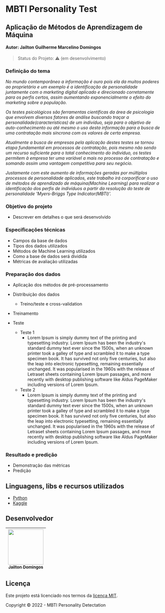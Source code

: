# MBTI Personality Test
## Aplicação de Métodos de Aprendizagem de Máquina 
#### Autor: Jailton Guilherme Marcelino Domingos<br>


> Status do Projeto: :warning: (em desenvolvimento)
> 
### Definição do tema
*No mundo contemporâneo a informação é ouro pois ela da muitos poderes ao proprietário e um exemplo é a identificação de personalidade juntamente com o marketing digital aplicado e direcionado corretamente para os perfis certos, assim aumentando exponencialmente o efeito do marketing sobre a população.*

*Os testes psicológicos são ferramentas científicas da área de psicologia que envolvem diversos fatores de análise buscando traçar a personalidade(características) de um indivíduo, seja para o objetivo de auto-conhecimento ou até mesmo o uso desta informação para a busca de uma contratação mais síncrona com os valores de certa empresa.*

*Atualmente a busca de empresas pela aplicação destes testes se tornou etapa fundamental em processos de contratação, pois mesmo não sendo um recurso suficiente para o total conhecimento do indivíduo, os testes permitem à empresa ter uma variável a mais no processo de contratação e somando assim uma vantagem competitiva para seu negócio.*

*Justamente com este aumento de informações geradas por múltiplos processos de personalidade aplicados, este trabalho irá corporificar o uso de métodos de aprendizado de máquina(Machine Learning) para realizar a identificação dos perfis de indivíduos a partir da resolução do teste de personalidade 'Myers-Briggs Type Indicator(MBTI)'.*


### Objetivo do projeto
- Descrever em detalhes o que será desenvolvido


### Especificações técnicas
- Campos da base de dados
- Tipos dos dados utilizados
- Métodos de Machine Learning utilizados
- Como a base de dados será dividida
- Métricas de avaliação utilizadas


### Preparação dos dados
- Aplicação dos métodos de pré-processamento
- Distribuição dos dados
  - Treino/teste e cross-validation

- Treinamento
- Teste
  - Teste 1
    - Lorem Ipsum is simply dummy text of the printing and typesetting industry. Lorem Ipsum has been the industry's standard dummy text ever since the 1500s, when an unknown printer took a galley of type and scrambled it to make a type specimen book. It has survived not only five centuries, but also the leap into electronic typesetting, remaining essentially unchanged. It was popularised in the 1960s with the release of Letraset sheets containing Lorem Ipsum passages, and more recently with desktop publishing software like Aldus PageMaker including versions of Lorem Ipsum.
  - Teste 2
    - Lorem Ipsum is simply dummy text of the printing and typesetting industry. Lorem Ipsum has been the industry's standard dummy text ever since the 1500s, when an unknown printer took a galley of type and scrambled it to make a type specimen book. It has survived not only five centuries, but also the leap into electronic typesetting, remaining essentially unchanged. It was popularised in the 1960s with the release of Letraset sheets containing Lorem Ipsum passages, and more recently with desktop publishing software like Aldus PageMaker including versions of Lorem Ipsum.


### Resultado e predição
- Demonstração das métricas
- Predição

## Linguagens, libs e recursos utilizados

- [Python](https://www.python.org/)
- [Kaggle](https://www.kaggle.com/)

## Desenvolvedor

[<img src="https://avatars.githubusercontent.com/u/31225679?v=4" width=115 > <br> <sub> Jailton Domingos </sub>](https://github.com/JailtonDomingos) |
| :---: |  

## Licença 

Este projeto está licenciado nos termos da [licença MIT](LICENSE).

Copyright :copyright: 2022 - MBTI Personality Detectation
